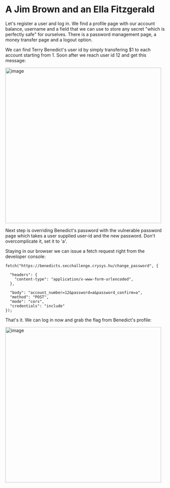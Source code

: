 # A Jim Brown and an Ella Fitzgerald

Let's register a user and log in. We find a profile page with our account balance, 
username and a field that we can use to store any secret "which is perfectly safe" for ourselves. 
There is a password management page, a money transfer page and a logout option.

We can find Terry Benedict's user id by simply transfering $1 to each account starting from 1. 
Soon after we reach user id 12 and get this message:

<img width="488" alt="image" src="https://user-images.githubusercontent.com/6275775/230441813-e1a856fb-3437-4163-a88c-6c587c3fc014.png">

Next step is overriding Benedict's password with the vulnerable password page which takes a user supplied
user-id and the new password. Don't overcomplicate it, set it to 'a'.

Staying in our browser we can issue a fetch request right from the developer console:

```
fetch("https://benedicts.secchallenge.crysys.hu/change_password", {

  "headers": {
    "content-type": "application/x-www-form-urlencoded",
  },
  
  "body": "account_number=12&password=a&password_confirm=a",
  "method": "POST",
  "mode": "cors",
  "credentials": "include"
});
```
That's it. We can log in now and grab the flag from Benedict's profile:

<img width="488" alt="image" src="https://user-images.githubusercontent.com/6275775/230442994-553a3a70-a9d0-4fc1-ab7a-cb44f8ba238d.png">
